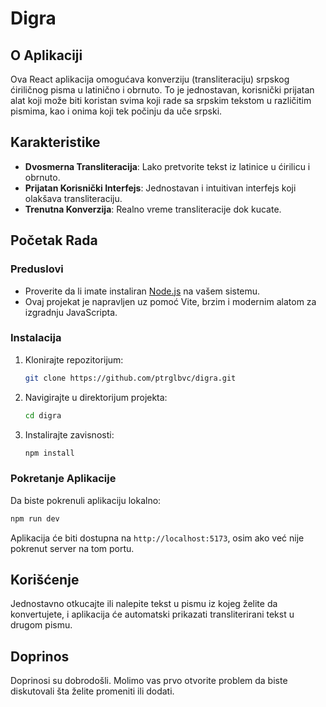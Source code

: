 # Digra

## O Aplikaciji

Ova React aplikacija omogućava konverziju (transliteraciju) srpskog ćiriličnog pisma u latinično i obrnuto. To je jednostavan, korisnički prijatan alat koji može biti koristan svima koji rade sa srpskim tekstom u različitim pismima, kao i onima koji tek počinju da uče srpski.

## Karakteristike

-   **Dvosmerna Transliteracija**: Lako pretvorite tekst iz latinice u ćirilicu i obrnuto.
-   **Prijatan Korisnički Interfejs**: Jednostavan i intuitivan interfejs koji olakšava transliteraciju.
-   **Trenutna Konverzija**: Realno vreme transliteracije dok kucate.

## Početak Rada

### Preduslovi

-   Proverite da li imate instaliran [Node.js](https://nodejs.org/) na vašem sistemu.
-   Ovaj projekat je napravljen uz pomoć Vite, brzim i modernim alatom za izgradnju JavaScripta.

### Instalacija

1. Klonirajte repozitorijum:
    ```bash
    git clone https://github.com/ptrglbvc/digra.git
    ```
2. Navigirajte u direktorijum projekta:
    ```bash
    cd digra
    ```
3. Instalirajte zavisnosti:
    ```bash
    npm install
    ```

### Pokretanje Aplikacije

Da biste pokrenuli aplikaciju lokalno:

```bash
npm run dev
```

Aplikacija će biti dostupna na `http://localhost:5173`, osim ako već nije pokrenut server na tom portu.

## Korišćenje

Jednostavno otkucajte ili nalepite tekst u pismu iz kojeg želite da konvertujete, i aplikacija će automatski prikazati transliterirani tekst u drugom pismu.

## Doprinos

Doprinosi su dobrodošli. Molimo vas prvo otvorite problem da biste diskutovali šta želite promeniti ili dodati.
